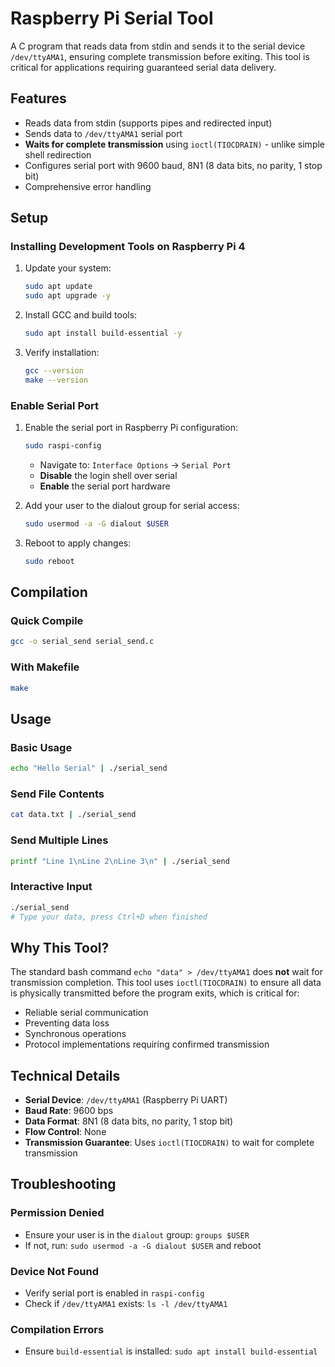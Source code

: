 # Raspberry Pi Serial Tool

A C program that reads data from stdin and sends it to the serial device `/dev/ttyAMA1`, ensuring complete transmission before exiting. This tool is critical for applications requiring guaranteed serial data delivery.

## Features

- Reads data from stdin (supports pipes and redirected input)
- Sends data to `/dev/ttyAMA1` serial port
- **Waits for complete transmission** using `ioctl(TIOCDRAIN)` - unlike simple shell redirection
- Configures serial port with 9600 baud, 8N1 (8 data bits, no parity, 1 stop bit)
- Comprehensive error handling

## Setup

### Installing Development Tools on Raspberry Pi 4

1. Update your system:
   ```bash
   sudo apt update
   sudo apt upgrade -y
   ```

2. Install GCC and build tools:
   ```bash
   sudo apt install build-essential -y
   ```

3. Verify installation:
   ```bash
   gcc --version
   make --version
   ```

### Enable Serial Port

1. Enable the serial port in Raspberry Pi configuration:
   ```bash
   sudo raspi-config
   ```
   - Navigate to: `Interface Options` → `Serial Port`
   - **Disable** the login shell over serial
   - **Enable** the serial port hardware

2. Add your user to the dialout group for serial access:
   ```bash
   sudo usermod -a -G dialout $USER
   ```

3. Reboot to apply changes:
   ```bash
   sudo reboot
   ```

## Compilation

### Quick Compile
```bash
gcc -o serial_send serial_send.c
```

### With Makefile
```bash
make
```

## Usage

### Basic Usage
```bash
echo "Hello Serial" | ./serial_send
```

### Send File Contents
```bash
cat data.txt | ./serial_send
```

### Send Multiple Lines
```bash
printf "Line 1\nLine 2\nLine 3\n" | ./serial_send
```

### Interactive Input
```bash
./serial_send
# Type your data, press Ctrl+D when finished
```

## Why This Tool?

The standard bash command `echo "data" > /dev/ttyAMA1` does **not** wait for transmission completion. This tool uses `ioctl(TIOCDRAIN)` to ensure all data is physically transmitted before the program exits, which is critical for:

- Reliable serial communication
- Preventing data loss
- Synchronous operations
- Protocol implementations requiring confirmed transmission

## Technical Details

- **Serial Device**: `/dev/ttyAMA1` (Raspberry Pi UART)
- **Baud Rate**: 9600 bps
- **Data Format**: 8N1 (8 data bits, no parity, 1 stop bit)
- **Flow Control**: None
- **Transmission Guarantee**: Uses `ioctl(TIOCDRAIN)` to wait for complete transmission

## Troubleshooting

### Permission Denied
- Ensure your user is in the `dialout` group: `groups $USER`
- If not, run: `sudo usermod -a -G dialout $USER` and reboot

### Device Not Found
- Verify serial port is enabled in `raspi-config`
- Check if `/dev/ttyAMA1` exists: `ls -l /dev/ttyAMA1`

### Compilation Errors
- Ensure `build-essential` is installed: `sudo apt install build-essential`
